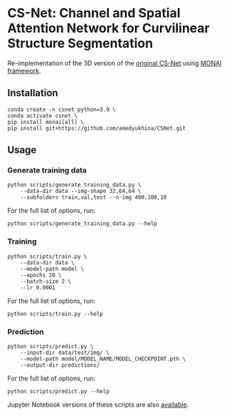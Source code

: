 # CS-Net: Channel and Spatial Attention Network for Curvilinear Structure Segmentation

Re-implementation of the 3D version of the [original CS-Net](https://github.com/iMED-Lab/CS-Net) using [MONAI framework](https://github.com/Project-MONAI/MONAI). 

## Installation

```angular2html
conda create -n csnet python=3.9 \
conda activate csnet \
pip install monai[all] \
pip install git+https://github.com/amedyukhina/CSNet.git
```

## Usage

### Generate training data

```angular2html
python scripts/generate_training_data.py \
    --data-dir data --img-shape 32,64,64 \
    --subfolders train,val,test --n-img 400,100,10
```

For the full list of options, run:
```angular2html
python scripts/generate_training_data.py --help
```

### Training

```angular2html
python scripts/train.py \
    --data-dir data \
    --model-path model \
    --epochs 20 \
    --batch-size 2 \
    --lr 0.0001
```

For the full list of options, run:
```angular2html
python scripts/train.py --help
```

### Prediction

```angular2html
python scripts/predict.py \
    --input-dir data/test/img/ \
    --model-path model/MODEL_NAME/MODEL_CHECKPOINT.pth \
    --output-dir predictions/
```

For the full list of options, run:
```angular2html
python scripts/predict.py --help
```

Jupyter Notebook versions of these scripts are also [available](notebooks).

